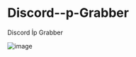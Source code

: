 # Discord--p-Grabber
Discord İp Grabber


![image](https://user-images.githubusercontent.com/127852144/226062775-b2a3d8d2-d028-4fd2-b8b3-0fe07c27952b.png)
